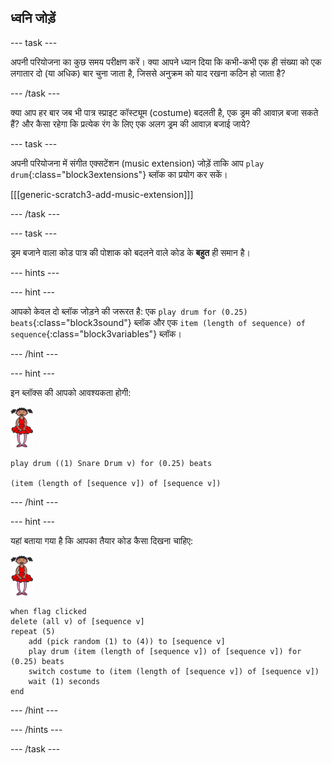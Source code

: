## ध्वनि जोड़ें

--- task ---

अपनी परियोजना का कुछ समय परीक्षण करें। क्या आपने ध्यान दिया कि कभी-कभी एक ही संख्या को एक लगातार दो (या अधिक) बार चुना जाता है, जिससे अनुक्रम को याद रखना कठिन हो जाता है?

--- /task ---

क्या आप हर बार जब भी पात्र स्प्राइट कॉस्ट्यूम (costume) बदलती है, एक ड्रम की आवाज़ बजा सकते हैं? और कैसा रहेगा कि प्रत्येक रंग के लिए एक अलग ड्रम की आवाज़ बजाई जाये?

--- task ---

अपनी परियोजना में संगीत एक्सटेंशन (music extension) जोड़ें ताकि आप `play drum`{:class="block3extensions"} ब्लॉक का प्रयोग कर सकें।

[[[generic-scratch3-add-music-extension]]]

--- /task ---

--- task ---

ड्रम बजाने वाला कोड पात्र की पोशाक को बदलने वाले कोड के **बहुत** ही समान है।

--- hints ---

--- hint ---

आपको केवल दो ब्लॉक जोड़ने की जरूरत है: एक `play drum for (0.25) beats`{:class="block3sound"} ब्लॉक और एक `item (length of sequence) of sequence`{:class="block3variables"} ब्लॉक।

--- /hint ---

--- hint ---

इन ब्लॉक्स की आपको आवश्यकता होगी:

![बैलरीना](images/ballerina.png)

```blocks3
play drum ((1) Snare Drum v) for (0.25) beats

(item (length of [sequence v]) of [sequence v])
```

--- /hint ---

--- hint ---

यहां बताया गया है कि आपका तैयार कोड कैसा दिखना चाहिए:

![बैलरीना](images/ballerina.png)

```blocks3
when flag clicked
delete (all v) of [sequence v]
repeat (5)
    add (pick random (1) to (4)) to [sequence v]
    play drum (item (length of [sequence v]) of [sequence v]) for (0.25) beats
    switch costume to (item (length of [sequence v]) of [sequence v])
    wait (1) seconds
end
```

--- /hint ---

--- /hints ---

--- /task ---